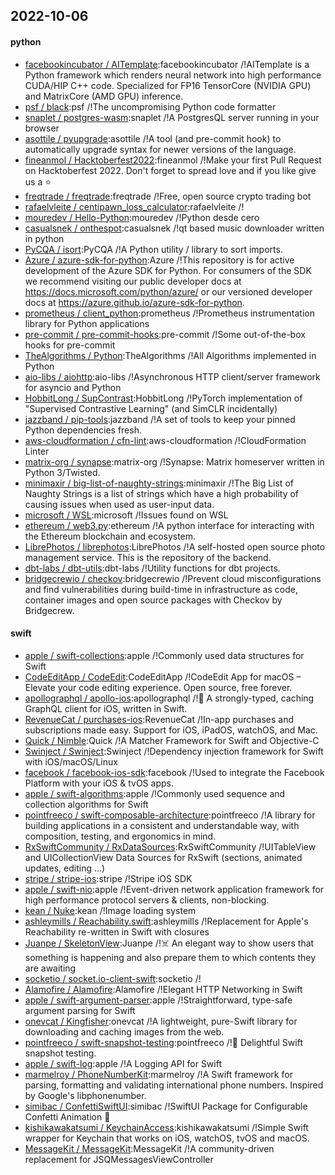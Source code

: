 ## 2022-10-06

#### python
* [facebookincubator / AITemplate](https://github.com/facebookincubator/AITemplate):facebookincubator /!AITemplate is a Python framework which renders neural network into high performance CUDA/HIP C++ code. Specialized for FP16 TensorCore (NVIDIA GPU) and MatrixCore (AMD GPU) inference.
* [psf / black](https://github.com/psf/black):psf /!The uncompromising Python code formatter
* [snaplet / postgres-wasm](https://github.com/snaplet/postgres-wasm):snaplet /!A PostgresQL server running in your browser
* [asottile / pyupgrade](https://github.com/asottile/pyupgrade):asottile /!A tool (and pre-commit hook) to automatically upgrade syntax for newer versions of the language.
* [fineanmol / Hacktoberfest2022](https://github.com/fineanmol/Hacktoberfest2022):fineanmol /!Make your first Pull Request on Hacktoberfest 2022. Don't forget to spread love and if you like give us a
⭐️
* [freqtrade / freqtrade](https://github.com/freqtrade/freqtrade):freqtrade /!Free, open source crypto trading bot
* [rafaelvleite / centipawn_loss_calculator](https://github.com/rafaelvleite/centipawn_loss_calculator):rafaelvleite /!
* [mouredev / Hello-Python](https://github.com/mouredev/Hello-Python):mouredev /!Python desde cero
* [casualsnek / onthespot](https://github.com/casualsnek/onthespot):casualsnek /!qt based music downloader written in python
* [PyCQA / isort](https://github.com/PyCQA/isort):PyCQA /!A Python utility / library to sort imports.
* [Azure / azure-sdk-for-python](https://github.com/Azure/azure-sdk-for-python):Azure /!This repository is for active development of the Azure SDK for Python. For consumers of the SDK we recommend visiting our public developer docs at https://docs.microsoft.com/python/azure/ or our versioned developer docs at https://azure.github.io/azure-sdk-for-python.
* [prometheus / client_python](https://github.com/prometheus/client_python):prometheus /!Prometheus instrumentation library for Python applications
* [pre-commit / pre-commit-hooks](https://github.com/pre-commit/pre-commit-hooks):pre-commit /!Some out-of-the-box hooks for pre-commit
* [TheAlgorithms / Python](https://github.com/TheAlgorithms/Python):TheAlgorithms /!All Algorithms implemented in Python
* [aio-libs / aiohttp](https://github.com/aio-libs/aiohttp):aio-libs /!Asynchronous HTTP client/server framework for asyncio and Python
* [HobbitLong / SupContrast](https://github.com/HobbitLong/SupContrast):HobbitLong /!PyTorch implementation of "Supervised Contrastive Learning" (and SimCLR incidentally)
* [jazzband / pip-tools](https://github.com/jazzband/pip-tools):jazzband /!A set of tools to keep your pinned Python dependencies fresh.
* [aws-cloudformation / cfn-lint](https://github.com/aws-cloudformation/cfn-lint):aws-cloudformation /!CloudFormation Linter
* [matrix-org / synapse](https://github.com/matrix-org/synapse):matrix-org /!Synapse: Matrix homeserver written in Python 3/Twisted.
* [minimaxir / big-list-of-naughty-strings](https://github.com/minimaxir/big-list-of-naughty-strings):minimaxir /!The Big List of Naughty Strings is a list of strings which have a high probability of causing issues when used as user-input data.
* [microsoft / WSL](https://github.com/microsoft/WSL):microsoft /!Issues found on WSL
* [ethereum / web3.py](https://github.com/ethereum/web3.py):ethereum /!A python interface for interacting with the Ethereum blockchain and ecosystem.
* [LibrePhotos / librephotos](https://github.com/LibrePhotos/librephotos):LibrePhotos /!A self-hosted open source photo management service. This is the repository of the backend.
* [dbt-labs / dbt-utils](https://github.com/dbt-labs/dbt-utils):dbt-labs /!Utility functions for dbt projects.
* [bridgecrewio / checkov](https://github.com/bridgecrewio/checkov):bridgecrewio /!Prevent cloud misconfigurations and find vulnerabilities during build-time in infrastructure as code, container images and open source packages with Checkov by Bridgecrew.

#### swift
* [apple / swift-collections](https://github.com/apple/swift-collections):apple /!Commonly used data structures for Swift
* [CodeEditApp / CodeEdit](https://github.com/CodeEditApp/CodeEdit):CodeEditApp /!CodeEdit App for macOS – Elevate your code editing experience. Open source, free forever.
* [apollographql / apollo-ios](https://github.com/apollographql/apollo-ios):apollographql /!📱
A strongly-typed, caching GraphQL client for iOS, written in Swift.
* [RevenueCat / purchases-ios](https://github.com/RevenueCat/purchases-ios):RevenueCat /!In-app purchases and subscriptions made easy. Support for iOS, iPadOS, watchOS, and Mac.
* [Quick / Nimble](https://github.com/Quick/Nimble):Quick /!A Matcher Framework for Swift and Objective-C
* [Swinject / Swinject](https://github.com/Swinject/Swinject):Swinject /!Dependency injection framework for Swift with iOS/macOS/Linux
* [facebook / facebook-ios-sdk](https://github.com/facebook/facebook-ios-sdk):facebook /!Used to integrate the Facebook Platform with your iOS & tvOS apps.
* [apple / swift-algorithms](https://github.com/apple/swift-algorithms):apple /!Commonly used sequence and collection algorithms for Swift
* [pointfreeco / swift-composable-architecture](https://github.com/pointfreeco/swift-composable-architecture):pointfreeco /!A library for building applications in a consistent and understandable way, with composition, testing, and ergonomics in mind.
* [RxSwiftCommunity / RxDataSources](https://github.com/RxSwiftCommunity/RxDataSources):RxSwiftCommunity /!UITableView and UICollectionView Data Sources for RxSwift (sections, animated updates, editing ...)
* [stripe / stripe-ios](https://github.com/stripe/stripe-ios):stripe /!Stripe iOS SDK
* [apple / swift-nio](https://github.com/apple/swift-nio):apple /!Event-driven network application framework for high performance protocol servers & clients, non-blocking.
* [kean / Nuke](https://github.com/kean/Nuke):kean /!Image loading system
* [ashleymills / Reachability.swift](https://github.com/ashleymills/Reachability.swift):ashleymills /!Replacement for Apple's Reachability re-written in Swift with closures
* [Juanpe / SkeletonView](https://github.com/Juanpe/SkeletonView):Juanpe /!☠️
An elegant way to show users that something is happening and also prepare them to which contents they are awaiting
* [socketio / socket.io-client-swift](https://github.com/socketio/socket.io-client-swift):socketio /!
* [Alamofire / Alamofire](https://github.com/Alamofire/Alamofire):Alamofire /!Elegant HTTP Networking in Swift
* [apple / swift-argument-parser](https://github.com/apple/swift-argument-parser):apple /!Straightforward, type-safe argument parsing for Swift
* [onevcat / Kingfisher](https://github.com/onevcat/Kingfisher):onevcat /!A lightweight, pure-Swift library for downloading and caching images from the web.
* [pointfreeco / swift-snapshot-testing](https://github.com/pointfreeco/swift-snapshot-testing):pointfreeco /!📸
Delightful Swift snapshot testing.
* [apple / swift-log](https://github.com/apple/swift-log):apple /!A Logging API for Swift
* [marmelroy / PhoneNumberKit](https://github.com/marmelroy/PhoneNumberKit):marmelroy /!A Swift framework for parsing, formatting and validating international phone numbers. Inspired by Google's libphonenumber.
* [simibac / ConfettiSwiftUI](https://github.com/simibac/ConfettiSwiftUI):simibac /!SwiftUI Package for Configurable Confetti Animation
🎉
* [kishikawakatsumi / KeychainAccess](https://github.com/kishikawakatsumi/KeychainAccess):kishikawakatsumi /!Simple Swift wrapper for Keychain that works on iOS, watchOS, tvOS and macOS.
* [MessageKit / MessageKit](https://github.com/MessageKit/MessageKit):MessageKit /!A community-driven replacement for JSQMessagesViewController
